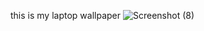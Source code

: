 this is my laptop wallpaper
![Screenshot (8)](https://user-images.githubusercontent.com/89740688/131262180-3d85b552-5296-483f-9d38-a6bf89ff5136.png)
